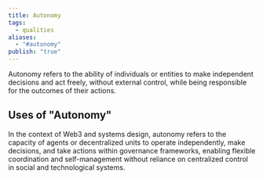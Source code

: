 ```yaml
---
title: Autonomy
tags:
  - qualities
aliases:
  - "#autonomy"
publish: "true"
---
```


Autonomy refers to the ability of individuals or entities to make independent decisions and act freely, without external control, while being responsible for the outcomes of their actions.

## Uses of "Autonomy"

In the context of Web3 and systems design, autonomy refers to the capacity of agents or decentralized units to operate independently, make decisions, and take actions within governance frameworks, enabling flexible coordination and self-management without reliance on centralized control in social and technological systems.
